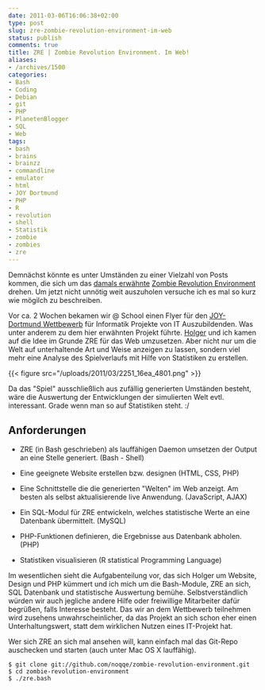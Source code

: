 ```yaml
---
date: 2011-03-06T16:06:38+02:00
type: post
slug: zre-zombie-revolution-environment-im-web
status: publish
comments: true
title: ZRE | Zombie Revolution Environment. Im Web!
aliases:
- /archives/1500
categories:
- Bash
- Coding
- Debian
- git
- PHP
- PlanetenBlogger
- SQL
- Web
tags:
- bash
- brains
- brainzz
- commandline
- emulator
- html
- JOY Dortmund
- PHP
- R
- revolution
- shell
- Statistik
- zombie
- zombies
- zre
---
```


Demnächst könnte es unter Umständen zu einer Vielzahl von Posts kommen, die sich um das [damals erwähnte](/archives/1314) [Zombie Revolution Environment](https://github.com/noqqe/zombie-revolution-environment) drehen. Um jetzt nicht unnötig weit auszuholen versuche ich es mal so kurz wie mögilch zu beschreiben.

Vor ca. 2 Wochen bekamen wir @ School einen Flyer für den [JOY-Dortmund Wettbewerb](http://www.joy-dortmund.de/de/home/) für Informatik Projekte von IT Auszubildenden. Was unter anderem zu dem hier erwähnten Projekt führte. [Holger](http://savier.n0q.org/) und ich kamen auf die Idee im Grunde ZRE für das Web umzusetzen. Aber nicht nur um die Welt auf unterhaltende Art und Weise anzeigen zu lassen, sondern viel mehr eine Analyse des Spielverlaufs mit Hilfe von Statistiken zu erstellen.

{{< figure src="/uploads/2011/03/2251_16ea_4801.png" >}}

Da das "Spiel" ausschließlich aus zufällig generierten Umständen besteht, wäre die Auswertung der Entwicklungen der simulierten Welt evtl. interessant. Grade wenn man so auf Statistiken steht. :/


## Anforderungen





	
  * ZRE (in Bash geschrieben) als lauffähigen Daemon umsetzen der Output an eine Stelle generiert. (Bash - Shell)

	
  * Eine geeignete Website erstellen bzw. designen (HTML, CSS, PHP)

	
  * Eine Schnittstelle die die generierten "Welten" im Web anzeigt. Am besten als selbst aktualisierende live Anwendung. (JavaScript, AJAX)

	
  * Ein SQL-Modul für ZRE entwickeln, welches statistische Werte an eine Datenbank übermittelt. (MySQL)

	
  * PHP-Funktionen definieren, die Ergebnisse aus Datenbank abholen. (PHP)

	
  * Statistiken visualisieren (R statistical Programming Language)


Im wesentlichen sieht die Aufgabenteilung vor, das sich Holger um Website, Design und PHP kümmert und ich mich um die Bash-Module, ZRE an sich, SQL Datenbank und statistische Auswertung bemühe. Selbstverständlich würden wir auch jegliche andere Hilfe oder freiwillige Mitarbeiter dafür begrüßen, falls Interesse besteht. Das wir an dem Wettbewerb teilnehmen wird zusehens unwahrscheinlicher, da das Projekt an sich schon eher einen Unterhaltungswert, statt dem wirklichen Nutzen eines IT-Projekt hat.

Wer sich ZRE an sich mal ansehen will, kann einfach mal das Git-Repo auschecken und starten (auch unter Mac OS X lauffähig).




    $ git clone git://github.com/noqqe/zombie-revolution-environment.git
    $ cd zombie-revolution-environment
    $ ./zre.bash


